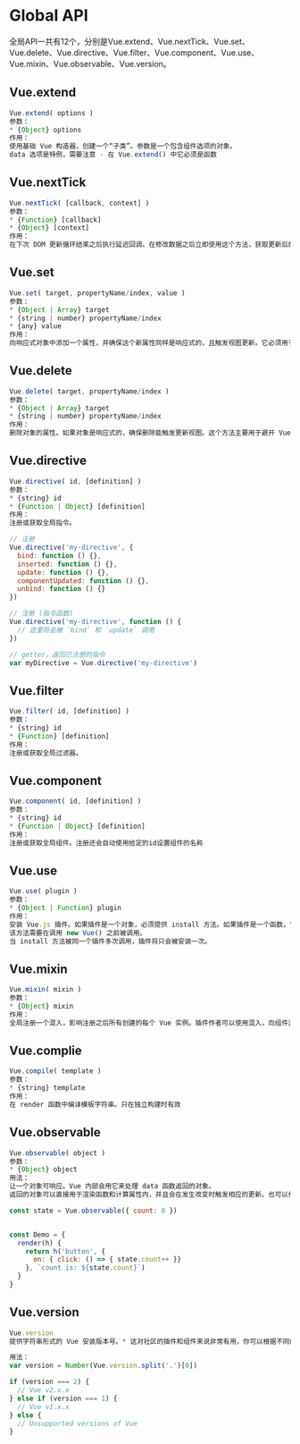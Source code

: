 # Global API

全局API一共有12个，分别是Vue.extend、Vue.nextTick、Vue.set、Vue.delete、Vue.directive、Vue.filter、Vue.component、Vue.use、Vue.mixin、Vue.observable、Vue.version。  

## Vue.extend

```js
Vue.extend( options )
参数：
* {Object} options
作用：
使用基础 Vue 构造器，创建一个“子类”。参数是一个包含组件选项的对象。
data 选项是特例，需要注意 - 在 Vue.extend() 中它必须是函数
```

## Vue.nextTick

```js
Vue.nextTick( [callback, context] ) 
参数：
* {Function} [callback]
* {Object} [context]
作用：
在下次 DOM 更新循环结束之后执行延迟回调。在修改数据之后立即使用这个方法，获取更新后的 DOM。
```

## Vue.set

```js
Vue.set( target, propertyName/index, value )
参数：
* {Object | Array} target
* {string | number} propertyName/index
* {any} value
作用：
向响应式对象中添加一个属性，并确保这个新属性同样是响应式的，且触发视图更新。它必须用于向响应式对象上添加新属性，因为 Vue 无法探测普通的新增属性 (比如 this.myObject.newProperty = 'hi')
```

## Vue.delete

```js
Vue.delete( target, propertyName/index )
参数：
* {Object | Array} target
* {string | number} propertyName/index
作用：
删除对象的属性。如果对象是响应式的，确保删除能触发更新视图。这个方法主要用于避开 Vue 不能检测到属性被删除的限制，但是你应该很少会使用它。
```

## Vue.directive

```js
Vue.directive( id, [definition] )
参数：
* {string} id
* {Function | Object} [definition]
作用：
注册或获取全局指令。

// 注册
Vue.directive('my-directive', {
  bind: function () {},
  inserted: function () {},
  update: function () {},
  componentUpdated: function () {},
  unbind: function () {}
})

// 注册 (指令函数)
Vue.directive('my-directive', function () {
  // 这里将会被 `bind` 和 `update` 调用
})

// getter，返回已注册的指令
var myDirective = Vue.directive('my-directive')
```

## Vue.filter

```js
Vue.filter( id, [definition] )
参数：
* {string} id
* {Function} [definition]
作用：
注册或获取全局过滤器。
```

## Vue.component

```js
Vue.component( id, [definition] )
参数：
* {string} id
* {Function | Object} [definition]
作用：
注册或获取全局组件。注册还会自动使用给定的id设置组件的名称
```

## Vue.use

```js
Vue.use( plugin )
参数：
* {Object | Function} plugin
作用：
安装 Vue.js 插件。如果插件是一个对象，必须提供 install 方法。如果插件是一个函数，它会被作为 install 方法。install 方法调用时，会将 Vue 作为参数传入。
该方法需要在调用 new Vue() 之前被调用。
当 install 方法被同一个插件多次调用，插件将只会被安装一次。
```

## Vue.mixin

```js
Vue.mixin( mixin )
参数：
* {Object} mixin
作用：
全局注册一个混入，影响注册之后所有创建的每个 Vue 实例。插件作者可以使用混入，向组件注入自定义的行为。不推荐在应用代码中使用。
```

## Vue.complie

```js
Vue.compile( template )
参数：
* {string} template
作用：
在 render 函数中编译模板字符串。只在独立构建时有效
```

## Vue.observable

```js
Vue.observable( object )
参数：
* {Object} object
用法：
让一个对象可响应。Vue 内部会用它来处理 data 函数返回的对象。
返回的对象可以直接用于渲染函数和计算属性内，并且会在发生改变时触发相应的更新。也可以作为最小化的跨组件状态存储器，用于简单的场景：

const state = Vue.observable({ count: 0 })


const Demo = {
  render(h) {
    return h('button', {
      on: { click: () => { state.count++ }}
    }, `count is: ${state.count}`)
  }
}
```

## Vue.version

```js
Vue.version
提供字符串形式的 Vue 安装版本号。* 这对社区的插件和组件来说非常有用，你可以根据不同的版本号采取不同的策略。

用法：
var version = Number(Vue.version.split('.')[0])

if (version === 2) {
  // Vue v2.x.x
} else if (version === 1) {
  // Vue v1.x.x
} else {
  // Unsupported versions of Vue
}
```